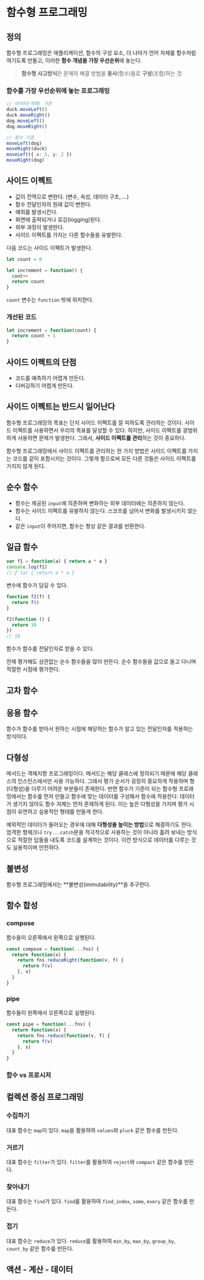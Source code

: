 # 함수형 프로그래밍

## 정의

함수형 프로그래밍은 애플리케이션, 함수의 구성 요소,
더 나아가 언어 자체를 함수처럼 여기도록 만들고,
이러한 **함수 개념을 가장 우선순위**에 놓는다.

> **함수형 사고방식**은 문제의 해결 방법을 **동사**(함수)들로 **구성**(조합)하는 것

### 함수를 가장 우선순위에 놓는 프로그래밍

```js
// 데이터(객체) 기준
duck.moveLeft()
duck.moveRight()
dog.moveLeft()
dog.moveRight()

// 함수 기준
moveLeft(dog)
moveRight(duck)
moveLeft({ x: 5, y: 2 })
moveRight(dog)
```

## 사이드 이펙트

- 값이 전역으로 변한다. (변수, 속성, 데이터 구조, ...)
- 함수 전달인자의 원래 값이 변한다.
- 예외를 발생시킨다.
- 화면에 출력되거나 로깅(logging)된다.
- 외부 과정이 발생한다.
- 사이드 이펙트를 가지는 다른 함수들을 유발한다.

다음 코드는 사이드 이펙트가 발생한다.

```js
let count = 0

let increment = function() {
  cont++
  return count
}
```

`count` 변수는 `function` 밖에 위치한다.

### 개선된 코드

```js
let increment = function(count) {
  return count + 1
}
```

## 사이드 이펙트의 단점

- 코드를 예측하기 어렵게 만든다.
- 디버깅하기 어렵게 만든다.

## 사이드 이펙트는 반드시 일어난다

함수형 프로그래밍의 목표는 단지 사이드 이펙트를 잘 피하도록 관리하는 것이다.
사이드 이펙트를 사용하면서 우리의 목표를 달성할 수 있다.
하지만, 사이드 이펙트를 광범위하게 사용하면 문제가 발생한다.
그래서, **사이드 이펙트를 관리**하는 것이 중요하다.

함수형 프로그래밍에서 사이드 이펙트를 관리하는 한 가지 방법은 사이드 이펙트를 가지는 코드를 같이 포함시키는 것이다.
그렇게 함으로써 모든 다른 것들은 사이드 이펙트를 가지지 않게 된다.

## 순수 함수

- 함수는 제공된 `input`에 의존하며 변화하는 외부 데이터에는 의존하지 않는다.
- 함수는 사이드 이펙트를 유발하지 않는다. 스코프를 넘어서 변화를 발생시키지 않는다.
- 같은 `input`이 주어지면, 함수는 항상 같은 결과를 반환한다.

## 일급 함수

```js
var f1 = function(a) { return a * a }
console.log(f1)
// ƒ (a) { return a * a }
```

변수에 함수가 담길 수 있다.

```js
function f2(f) {
  return f()
}

f2(function () {
  return 10
})
// 10
```

함수가 함수를 전달인자로 받을 수 있다.

언제 평가해도 상관없는 순수 함수들을 많이 만든다.
순수 함수들을 값으로 들고 다니며 적절한 시점에 평가한다.

## 고차 함수

## 응용 함수

함수가 함수를 받아서 원하는 시점에 해당하는 함수가 알고 있는 전달인자를 적용하는 방식이다.

## 다형성

메서드는 객체지향 프로그래밍이다.
메서드는 해당 클래스에 정의되기 때문에 해당 클래스의 인스턴스에서만 사용 가능하다.
그래서 평가 순서가 굉장히 중요하게 작용하며 형(다형성)을 다루기 어려운 부분들이 존재한다.
반면 함수가 기준이 되는 함수형 프로래밍에서는 함수를 먼저 만들고 함수에 맞는 데이터를 구성해서 함수에 적용한다.
데이터가 생기지 않아도 함수 자체는 먼저 존재하게 된다.
이는 높은 다형성을 가지며 평가 시점이 유연하고 실용적인 형태를 만들게 한다.

예외적인 데이터가 들어오는 경우에 대해 **다형성을 높이는 방법**으로 해결하기도 한다.
엄격한 형체크나 `try...catch`문을 적극적으로 사용하는 것이 아니라 흘려 보내는 방식으로 적절한 답들을 내도록 코드를 설계하는 것이다.
이런 방식으로 데이터를 다루는 것도 실용적이며 안전하다.

## 불변성

함수형 프로그래밍에서는 **불변성(immutability)**을 추구한다.

## 함수 합성

### compose

함수들이 오른쪽에서 왼쪽으로 실행된다.

```js
const compose = function(...fns) {
  return function(x) {
    return fns.reduceRight(function(v, f) {
      return f(v)
    }, x)
  }
}
```

### pipe

함수들이 왼쪽에서 오른쪽으로 실행된다.

```js
const pipe = function(...fns) {
  return function(x) {
    return fns.reduce(function(v, f) {
      return f(v)
    }, x)
  }
}
```

### 함수 vs 프로시저

## 컬렉션 중심 프로그래밍

### 수집하기

대표 함수는 `map`이 있다.
`map`을 활용하여 `values`와 `pluck` 같은 함수를 만든다.

### 거르기

대표 함수는 `filter`가 있다.
`filter`를 활용하여 `reject`와 `compact` 같은 함수를 만든다.

### 찾아내기

대표 함수는 `find`가 있다.
`find`를 활용하여 `find_index`, `some`, `every` 같은 함수를 만든다.

### 접기

대표 함수는 `reduce`가 있다.
`reduce`를 활용하여 `min_by`, `max_by`, `group_by`, `count_by` 같은 함수를 만든다.

## 액션 - 계산 - 데이터
